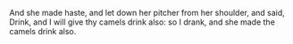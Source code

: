 And she made haste, and let down her pitcher from her shoulder, and said, Drink, and I will give thy camels drink also: so I drank, and she made the camels drink also.
